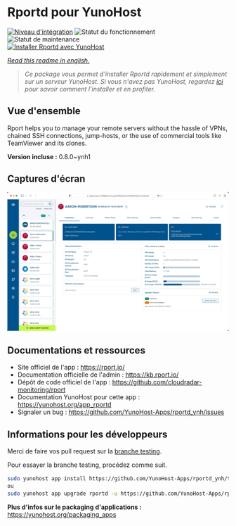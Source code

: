 <!--
N.B.: This README was automatically generated by https://github.com/YunoHost/apps/tree/master/tools/README-generator
It shall NOT be edited by hand.
-->

# Rportd pour YunoHost

[![Niveau d'intégration](https://dash.yunohost.org/integration/rportd.svg)](https://dash.yunohost.org/appci/app/rportd) ![Statut du fonctionnement](https://ci-apps.yunohost.org/ci/badges/rportd.status.svg) ![Statut de maintenance](https://ci-apps.yunohost.org/ci/badges/rportd.maintain.svg)  
[![Installer Rportd avec YunoHost](https://install-app.yunohost.org/install-with-yunohost.svg)](https://install-app.yunohost.org/?app=rportd)

*[Read this readme in english.](./README.md)*

> *Ce package vous permet d'installer Rportd rapidement et simplement sur un serveur YunoHost.
Si vous n'avez pas YunoHost, regardez [ici](https://yunohost.org/#/install) pour savoir comment l'installer et en profiter.*

## Vue d'ensemble

Rport helps you to manage your remote servers without the hassle of VPNs, chained SSH connections, jump-hosts, or the use of commercial tools like TeamViewer and its clones.


**Version incluse :** 0.8.0~ynh1

## Captures d'écran

![Capture d'écran de Rportd](./doc/screenshots/screenshot.jpg)

## Documentations et ressources

* Site officiel de l'app : <https://rport.io/>
* Documentation officielle de l'admin : <https://kb.rport.io/>
* Dépôt de code officiel de l'app : <https://github.com/cloudradar-monitoring/rport>
* Documentation YunoHost pour cette app : <https://yunohost.org/app_rportd>
* Signaler un bug : <https://github.com/YunoHost-Apps/rportd_ynh/issues>

## Informations pour les développeurs

Merci de faire vos pull request sur la [branche testing](https://github.com/YunoHost-Apps/rportd_ynh/tree/testing).

Pour essayer la branche testing, procédez comme suit.

``` bash
sudo yunohost app install https://github.com/YunoHost-Apps/rportd_ynh/tree/testing --debug
ou
sudo yunohost app upgrade rportd -u https://github.com/YunoHost-Apps/rportd_ynh/tree/testing --debug
```

**Plus d'infos sur le packaging d'applications :** <https://yunohost.org/packaging_apps>
